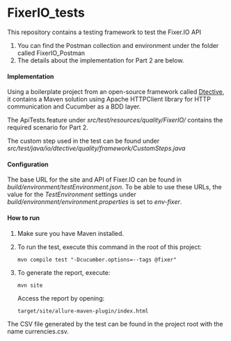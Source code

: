 # FixerIO_tests
This repository contains a testing framework to test the Fixer.IO API

1. You can find the Postman collection and environment under the folder called FixerIO_Postman
2. The details about the implementation for Part 2 are below.


#### Implementation

Using a boilerplate project from an open-source framework called [Dtective](https://github.com/Catena-Media/Dtective), it contains a Maven solution using Apache HTTPClient library for HTTP communication and Cucumber as a BDD layer.

The ApiTests.feature under *src/test/resources/quality/FixerIO/* contains the required scenario for Part 2.

The custom step used in the test can be found under *src/test/java/io/dtective/quality/framework/CustomSteps.java*

#### Configuration

The base URL for the site and API of Fixer.IO can be found in *build/environment/testEnvironment.json*.
To be able to use these URLs, the value for the *TestEnvironment* settings under *build/environment/environment.properties* is set to *env-fixer*.  


#### How to run

1. Make sure you have Maven installed.
2. To run the test, execute this command in the root of this project:

    `mvn compile test "-Dcucumber.options=--tags @fixer"`
    
3. To generate the report, execute:

    `mvn site`
    
    Access the report by opening:
    
    `target/site/allure-maven-plugin/index.html`
    
The CSV file generated by the test can be found in the project root with the name currencies.csv.






 
